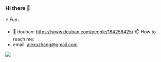 ### Hi there 👋

⚡ Fun: 
- 🌱 douban: https://www.douban.com/people/184256425/
📫 How to reach me: 
- email: alexuzhang@gmail.com

![](https://visitor-badge.glitch.me/badge?page_id=YOYZHANG.yoyzhang)

